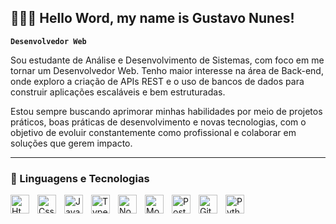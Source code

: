## 👨🏽‍💻 Hello Word, my name is Gustavo Nunes! ##

**`Desenvolvedor Web`**

Sou estudante de Análise e Desenvolvimento de Sistemas, com foco em me tornar um Desenvolvedor Web. Tenho maior interesse na área de Back-end, onde exploro a criação de APIs REST e o uso de bancos de dados para construir aplicações escaláveis e bem estruturadas.

Estou sempre buscando aprimorar minhas habilidades por meio de projetos práticos, boas práticas de desenvolvimento e novas tecnologias, com o objetivo de evoluir constantemente como profissional e colaborar em soluções que gerem impacto.

---
### 🧠 Linguagens e Tecnologias 
       
<img 
    align='left'
    alt='Html'
    title='Html'
    width='30px'
    style='padding-right: 10px;'
    src="https://cdn.jsdelivr.net/gh/devicons/devicon@latest/icons/html5/html5-original.svg"    
/>
        
<img 
    align='left'
    alt='Css'
    title='Css'
    width='30px'
    style='padding-right: 10px;'
    src="https://cdn.jsdelivr.net/gh/devicons/devicon@latest/icons/css3/css3-original.svg" 
/>

<img 
    align='left'
    alt='JavaScript'
    title='JavaScript'
    width='30px'
    style='padding-right: 10px;'
    src="https://cdn.jsdelivr.net/gh/devicons/devicon@latest/icons/javascript/javascript-original.svg" 
/>

<img
    align='left'
    alt='TypeScript'
    title='TypeScripipt'
    width='30px'
    style='padding-right: 10px;'
    src="https://cdn.jsdelivr.net/gh/devicons/devicon@latest/icons/typescript/typescript-original.svg" 
/>
          
<img
    align='left'
    alt='Nodejs'
    title='Nodejs'
    width='30px'
    style='padding-right: 10px;'
    src="https://cdn.jsdelivr.net/gh/devicons/devicon@latest/icons/nodejs/nodejs-original.svg" 
/>

<img 
    align='left'
    alt='MongoDb'
    title='MongoDb'
    width='30px'
    style='padding-right: 10px;'
    src="https://cdn.jsdelivr.net/gh/devicons/devicon@latest/icons/mongodb/mongodb-original.svg" 
/>
          
<img 
    align='left'
    alt='PostgreSql'
    title='PostgreSql'
    width='30px'
    style='padding-right: 10px;'
    src="https://cdn.jsdelivr.net/gh/devicons/devicon@latest/icons/postgresql/postgresql-original.svg" 
/>

<img
    align='left'
    alt='Git'
    title='Git'
    width='30px'
    style='padding-right: 10px;'
    src="https://cdn.jsdelivr.net/gh/devicons/devicon@latest/icons/git/git-original.svg" 
/>
          
<img 
    align='left'
    alt='Python'
    title='Python'
    width='30px'
    style='padding-right: 10px;'
    src="https://cdn.jsdelivr.net/gh/devicons/devicon@latest/icons/python/python-original.svg" 
/> 






          
          
          
               

          
          





